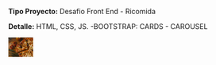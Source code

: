 <b>Tipo Proyecto:</b> Desafio Front End - Ricomida

<b>Detalle:</b> HTML, CSS, JS. -BOOTSTRAP: CARDS - CAROUSEL


<img src="assets/img/principal.jpg" alt="Pizza principal" class="img-fluid" width=10%>


